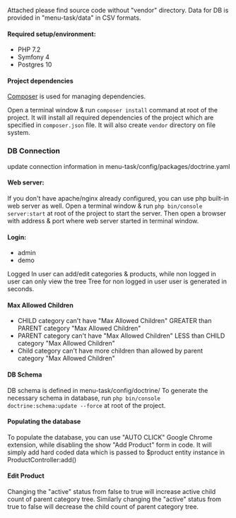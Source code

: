 Attached please find source code without "vendor" directory.
Data for DB is provided in "menu-task/data" in CSV formats.

#### Required setup/environment:
* PHP 7.2
* Symfony 4
* Postgres 10

#### Project dependencies
[Composer](https://getcomposer.org/) is used for managing dependencies.

Open a terminal window & run ```composer install``` command at root of the project.
It will install all required dependencies of the project which are specified in ```composer.json``` file.
It will also create ```vendor``` directory on file system.


### DB Connection
update connection information in menu-task/config/packages/doctrine.yaml

#### Web server:
If you don't have apache/nginx already configured, you can use php built-in web server as well.
Open a terminal window & run ```php bin/console server:start``` at root of the project to start the server. Then open a browser with address & port where web
server started in terminal window.


#### Login: 
* admin
* demo

Logged In user can add/edit categories & products, while non logged in user can only view the tree
Tree for non logged in user user is generated in seconds.

#### Max Allowed Children
* CHILD category can't have "Max Allowed Children" GREATER than PARENT category "Max Allowed Children"
* PARENT category can't have "Max Allowed Children" LESS than CHILD category "Max Allowed Children"
* Child category can't have more children than allowed by parent category "Max Allowed Children"


#### DB Schema
DB schema is defined in menu-task/config/doctrine/
To generate the necessary schema in database, run ```php bin/console doctrine:schema:update --force``` at root of the project.

####  Populating the database
To populate the database, you can use "AUTO CLICK" Google Chrome extension, while disabling the show "Add Product" form in code.
It will simply add hard coded data which is passed to $product entity instance in ProductController:add()


#### Edit Product
Changing the "active" status from false to true will increase active child count of parent category tree.
Similarly changing the "active" status from true to false will decrease the child count of parent category tree.







